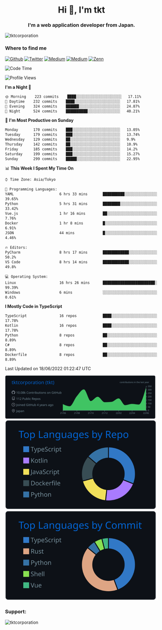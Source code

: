 <h1 align="center">Hi 👋, I'm tkt</h1>
<h3 align="center">I'm a web application developer from Japan.</h3>

<p align="left"> <img src="https://komarev.com/ghpvc/?username=tktcorporation&label=Profile%20views&color=0e75b6&style=flat" alt="tktcorporation" /> </p>

<h3>Where to find me</h3>
<p>
<a href="https://github.com/tktcorporation" target="_blank"><img alt="Github" src="https://img.shields.io/badge/GitHub-%2312100E.svg?&style=for-the-badge&logo=Github&logoColor=white" /></a>
<a href="https://twitter.com/tktcorporation" target="_blank"><img alt="Twitter" src="https://img.shields.io/badge/twitter-%231DA1F2.svg?&style=for-the-badge&logo=twitter&logoColor=white" /></a>
<a href="https://www.linkedin.com/in/tktcorporation" target="_blank"><img alt="Medium" src="https://img.shields.io/badge/linkdin-0a66c2.svg?&style=for-the-badge&logo=linkedin&logoColor=white" /></a>
<a href="https://qiita.com/tktcorporation" target="_blank"><img alt="Medium" src="https://img.shields.io/badge/qiita-55C500.svg?&style=for-the-badge&logo=qiita&logoColor=white" /></a>
<a href="https://zenn.dev/tktcorporation" target="_blank"><img alt="Zenn" src="https://img.shields.io/badge/Zenn-3EA8FF.svg?&style=for-the-badge&logo=Zenn&logoColor=white" /></a>
</p>
  
<!--START_SECTION:waka-->
![Code Time](http://img.shields.io/badge/Code%20Time-320%20hrs%2020%20mins-blue)

![Profile Views](http://img.shields.io/badge/Profile%20Views-3-blue)

**I'm a Night 🦉** 

```text
🌞 Morning    223 commits    ████░░░░░░░░░░░░░░░░░░░░░   17.11% 
🌆 Daytime    232 commits    ████░░░░░░░░░░░░░░░░░░░░░   17.81% 
🌃 Evening    324 commits    ██████░░░░░░░░░░░░░░░░░░░   24.87% 
🌙 Night      524 commits    ██████████░░░░░░░░░░░░░░░   40.21%

```
📅 **I'm Most Productive on Sunday** 

```text
Monday       170 commits    ███░░░░░░░░░░░░░░░░░░░░░░   13.05% 
Tuesday      179 commits    ███░░░░░░░░░░░░░░░░░░░░░░   13.74% 
Wednesday    129 commits    ██░░░░░░░░░░░░░░░░░░░░░░░   9.9% 
Thursday     142 commits    ██░░░░░░░░░░░░░░░░░░░░░░░   10.9% 
Friday       185 commits    ███░░░░░░░░░░░░░░░░░░░░░░   14.2% 
Saturday     199 commits    ███░░░░░░░░░░░░░░░░░░░░░░   15.27% 
Sunday       299 commits    █████░░░░░░░░░░░░░░░░░░░░   22.95%

```


📊 **This Week I Spent My Time On** 

```text
⌚︎ Time Zone: Asia/Tokyo

💬 Programming Languages: 
YAML                     6 hrs 33 mins       ██████████░░░░░░░░░░░░░░░   39.65% 
Python                   5 hrs 31 mins       ████████░░░░░░░░░░░░░░░░░   33.42% 
Vue.js                   1 hr 16 mins        ██░░░░░░░░░░░░░░░░░░░░░░░   7.76% 
Docker                   1 hr 8 mins         █░░░░░░░░░░░░░░░░░░░░░░░░   6.91% 
JSON                     44 mins             █░░░░░░░░░░░░░░░░░░░░░░░░   4.46%

🔥 Editors: 
PyCharm                  8 hrs 17 mins       ████████████░░░░░░░░░░░░░   50.2% 
VS Code                  8 hrs 14 mins       ████████████░░░░░░░░░░░░░   49.8%

💻 Operating System: 
Linux                    16 hrs 26 mins      ████████████████████████░   99.39% 
Windows                  6 mins              ░░░░░░░░░░░░░░░░░░░░░░░░░   0.61%

```

**I Mostly Code in TypeScript** 

```text
TypeScript               16 repos            ████░░░░░░░░░░░░░░░░░░░░░   17.78% 
Kotlin                   16 repos            ████░░░░░░░░░░░░░░░░░░░░░   17.78% 
Python                   8 repos             ██░░░░░░░░░░░░░░░░░░░░░░░   8.89% 
C#                       8 repos             ██░░░░░░░░░░░░░░░░░░░░░░░   8.89% 
Dockerfile               8 repos             ██░░░░░░░░░░░░░░░░░░░░░░░   8.89%

```



 Last Updated on 18/06/2022 01:22:47 UTC
<!--END_SECTION:waka-->

[![](https://raw.githubusercontent.com/tktcorporation/tktcorporation/master/profile-summary-card-output/github_dark/0-profile-details.svg)](https://github.com/vn7n24fzkq/github-profile-summary-cards)
[![](https://raw.githubusercontent.com/tktcorporation/tktcorporation/master/profile-summary-card-output/github_dark/1-repos-per-language.svg)](https://github.com/vn7n24fzkq/github-profile-summary-cards) [![](https://raw.githubusercontent.com/tktcorporation/tktcorporation/master/profile-summary-card-output/github_dark/2-most-commit-language.svg)](https://github.com/vn7n24fzkq/github-profile-summary-cards)

<h3 align="left">Support:</h3>
<p><a href="https://www.buymeacoffee.com/tktcorporation"> <img align="left" src="https://cdn.buymeacoffee.com/buttons/v2/default-yellow.png" height="50" width="210" alt="tktcorporation" /></a></p><br><br>
